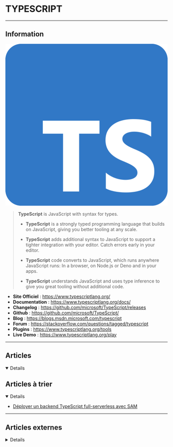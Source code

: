 # TYPESCRIPT
----

## <i class="fa-solid fa-hashtag"></i> Information

![Logo](../../_media/developpement/javascript/typescript-logo.svg ':size=250 :no-zoom')


> <i class="fa-solid fa-quote-left"></i> **TypeScript** is JavaScript with syntax for types.
>
> - **TypeScript** is a strongly typed programming language that builds on JavaScript, giving you better tooling at any scale.
>
> - **TypeScript** adds additional syntax to JavaScript to support a tighter integration with your editor. Catch errors early in your editor.
>
> - **TypeScript** code converts to JavaScript, which runs anywhere JavaScript runs: In a browser, on Node.js or Deno and in your apps.
>
> - **TypeScript** understands JavaScript and uses type inference to give you great tooling without additional code. <i class="fa-solid fa-quote-left fa-rotate-180"></i>


- <i class="fa-solid fa-globe"></i> **Site Officiel** : https://www.typescriptlang.org/
- <i class="fa-solid fa-book"></i> **Documentation** : https://www.typescriptlang.org/docs/
- <i class="fa-solid fa-file-circle-question"></i> **Changelog** : https://github.com/microsoft/TypeScript/releases
- <i class="fa-brands fa-github"></i> **Github** : https://github.com/microsoft/TypeScript/
- <i class="fab fa-blogger-b"></i> **Blog** : https://blogs.msdn.microsoft.com/typescript
- <i class="fas fa-comments"></i> **Forum** : https://stackoverflow.com/questions/tagged/typescript
- <i class="fas fa-tools"></i> **Plugins** : https://www.typescriptlang.org/tools
- <i class="far fa-calendar-alt"></i> **Live Demo** : https://www.typescriptlang.org/play

---

## <i class="fa-regular fa-newspaper"></i> Articles

<details open>

</details>

## <i class="fa-solid fa-glasses"></i> Articles à trier

<details open>

- [Déployer un backend TypeScript full-serverless avec SAM](atrier/dev/typescript/typescript_001.md)

</details>

---

## <i class="fa-solid fa-glasses"></i> Articles externes

<details>

- [3 tips I wish someone had given me when I started my adventure with TypeScript](https://medium.com/@kubiak.maciej/3-tips-i-wish-someone-had-given-me-when-i-started-my-adventure-with-typescript-ddec0073862a)
- [6 TypeScript Code Patterns To Make Your Code More Robust](https://betterprogramming.pub/6-typescript-code-patterns-to-make-your-code-more-robust-bbe54354f39f)
- [Design Patterns In TypeScript — Factory](https://cesarwilliam.medium.com/design-patterns-in-typescript-factory-d870a00b0f31)
- [SOLID Principles With TypeScript](https://blog.bitsrc.io/solid-principles-in-typescript-153e6923ffdb)
- [Cleaner TypeScript With the Non-Null Assertion Operator](https://betterprogramming.pub/cleaner-typescript-with-the-non-null-assertion-operator-300789388376)
- [Top 5 techniques in TypeScript to bring your code to the next level.](https://obaranovskyi.medium.com/top-5-techniques-in-typescript-to-bring-your-code-to-the-next-level-6f20be543b39)
- [Clean Code in TypeScript](https://javascript.plainenglish.io/clean-code-in-typescript-a183d43f3bf0)
- [Clean Code in TypeScript](https://javascript.plainenglish.io/clean-code-in-typescript-a183d43f3bf0)
- [How To Use Functions in TypeScript](https://www.digitalocean.com/community/tutorials/how-to-use-functions-in-typescript)
- [How To Create Custom Types in TypeScript](https://www.digitalocean.com/community/tutorials/how-to-create-custom-types-in-typescript)
- [TypeScript Enum Guide: Get Started in 5 Minutes](https://javascript.plainenglish.io/typescript-enum-guide-get-started-in-5-minutes-a4a21b06bd32)
- [How To Use Classes in TypeScript](https://www.digitalocean.com/community/tutorials/how-to-use-classes-in-typescript)
- [How To Use Enums in TypeScript](https://www.digitalocean.com/community/tutorials/how-to-use-enums-in-typescript)

</details>